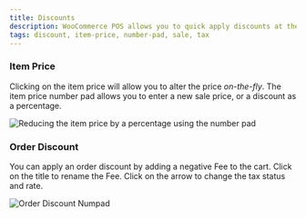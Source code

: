 ```yaml
---
title: Discounts
description: WooCommerce POS allows you to quick apply discounts at the point-of-sale.
tags: discount, item-price, number-pad, sale, tax
---
```


### Item Price

Clicking on the item price will allow you to alter the price *on-the-fly*. 
The item price number pad allows you to enter a new sale price, or a discount as a percentage. 

![Reducing the item price by a percentage using the number pad](https://wcpos.com/wp-content/uploads/2016/08/product-discount.png "Reducing the item price by a percentage using the number pad")

### Order Discount

You can apply an order discount by adding a negative Fee to the cart. 
Click on the title to rename the Fee. 
Click on the arrow to change the tax status and rate.  

![Order Discount Numpad](https://wcpos.com/wp-content/uploads/2016/08/negative-fee.png "Using a negative Fee to apply an Order Discount")